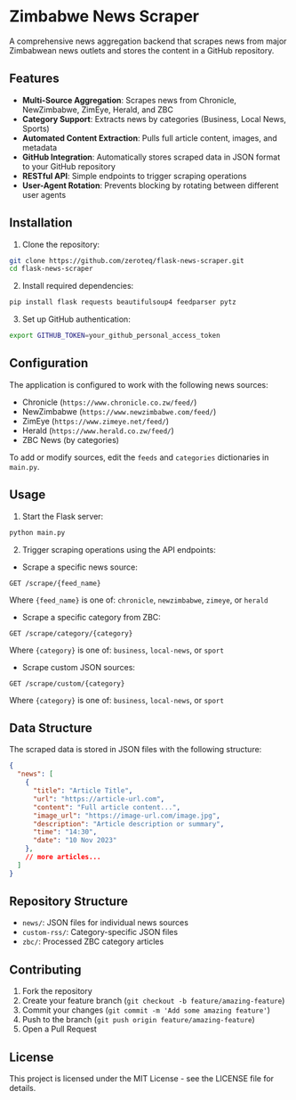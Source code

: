 # Zimbabwe News Scraper

A comprehensive news aggregation backend that scrapes news from major Zimbabwean news outlets and stores the content in a GitHub repository.

## Features

- **Multi-Source Aggregation**: Scrapes news from Chronicle, NewZimbabwe, ZimEye, Herald, and ZBC
- **Category Support**: Extracts news by categories (Business, Local News, Sports)
- **Automated Content Extraction**: Pulls full article content, images, and metadata
- **GitHub Integration**: Automatically stores scraped data in JSON format to your GitHub repository
- **RESTful API**: Simple endpoints to trigger scraping operations
- **User-Agent Rotation**: Prevents blocking by rotating between different user agents

## Installation

1. Clone the repository:
```bash
git clone https://github.com/zeroteq/flask-news-scraper.git
cd flask-news-scraper
```

2. Install required dependencies:
```bash
pip install flask requests beautifulsoup4 feedparser pytz
```

3. Set up GitHub authentication:
```bash
export GITHUB_TOKEN=your_github_personal_access_token
```

## Configuration

The application is configured to work with the following news sources:
- Chronicle (`https://www.chronicle.co.zw/feed/`)
- NewZimbabwe (`https://www.newzimbabwe.com/feed/`)
- ZimEye (`https://www.zimeye.net/feed/`)
- Herald (`https://www.herald.co.zw/feed/`)
- ZBC News (by categories)

To add or modify sources, edit the `feeds` and `categories` dictionaries in `main.py`.

## Usage

1. Start the Flask server:
```bash
python main.py
```

2. Trigger scraping operations using the API endpoints:

- Scrape a specific news source:
```
GET /scrape/{feed_name}
```
Where `{feed_name}` is one of: `chronicle`, `newzimbabwe`, `zimeye`, or `herald`

- Scrape a specific category from ZBC:
```
GET /scrape/category/{category}
```
Where `{category}` is one of: `business`, `local-news`, or `sport`

- Scrape custom JSON sources:
```
GET /scrape/custom/{category}
```
Where `{category}` is one of: `business`, `local-news`, or `sport`

## Data Structure

The scraped data is stored in JSON files with the following structure:

```json
{
  "news": [
    {
      "title": "Article Title",
      "url": "https://article-url.com",
      "content": "Full article content...",
      "image_url": "https://image-url.com/image.jpg",
      "description": "Article description or summary",
      "time": "14:30",
      "date": "10 Nov 2023"
    },
    // more articles...
  ]
}
```

## Repository Structure

- `news/`: JSON files for individual news sources
- `custom-rss/`: Category-specific JSON files
- `zbc/`: Processed ZBC category articles

## Contributing

1. Fork the repository
2. Create your feature branch (`git checkout -b feature/amazing-feature`)
3. Commit your changes (`git commit -m 'Add some amazing feature'`)
4. Push to the branch (`git push origin feature/amazing-feature`)
5. Open a Pull Request

## License

This project is licensed under the MIT License - see the LICENSE file for details.
